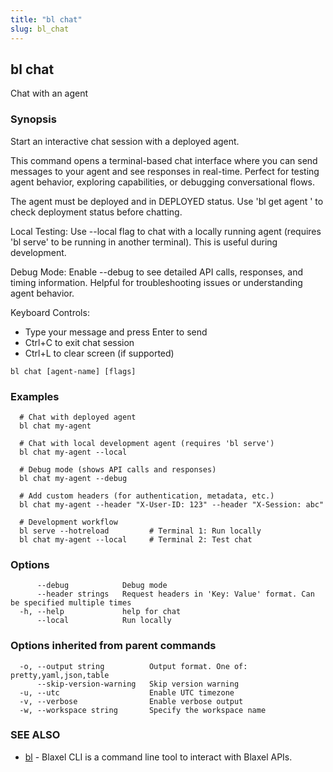 ```yaml
---
title: "bl chat"
slug: bl_chat
---
```

## bl chat

Chat with an agent

### Synopsis

Start an interactive chat session with a deployed agent.

This command opens a terminal-based chat interface where you can send messages
to your agent and see responses in real-time. Perfect for testing agent behavior,
exploring capabilities, or debugging conversational flows.

The agent must be deployed and in DEPLOYED status. Use 'bl get agent <name>'
to check deployment status before chatting.

Local Testing:
Use --local flag to chat with a locally running agent (requires 'bl serve'
to be running in another terminal). This is useful during development.

Debug Mode:
Enable --debug to see detailed API calls, responses, and timing information.
Helpful for troubleshooting issues or understanding agent behavior.

Keyboard Controls:
- Type your message and press Enter to send
- Ctrl+C to exit chat session
- Ctrl+L to clear screen (if supported)

```
bl chat [agent-name] [flags]
```

### Examples

```
  # Chat with deployed agent
  bl chat my-agent

  # Chat with local development agent (requires 'bl serve')
  bl chat my-agent --local

  # Debug mode (shows API calls and responses)
  bl chat my-agent --debug

  # Add custom headers (for authentication, metadata, etc.)
  bl chat my-agent --header "X-User-ID: 123" --header "X-Session: abc"

  # Development workflow
  bl serve --hotreload         # Terminal 1: Run locally
  bl chat my-agent --local     # Terminal 2: Test chat
```

### Options

```
      --debug            Debug mode
      --header strings   Request headers in 'Key: Value' format. Can be specified multiple times
  -h, --help             help for chat
      --local            Run locally
```

### Options inherited from parent commands

```
  -o, --output string          Output format. One of: pretty,yaml,json,table
      --skip-version-warning   Skip version warning
  -u, --utc                    Enable UTC timezone
  -v, --verbose                Enable verbose output
  -w, --workspace string       Specify the workspace name
```

### SEE ALSO

* [bl](bl.md)	 - Blaxel CLI is a command line tool to interact with Blaxel APIs.

